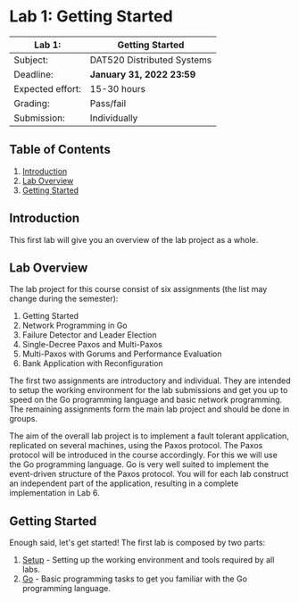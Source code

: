 # Lab 1: Getting Started

| Lab 1: | Getting Started |
| ---------------------    | --------------------- |
| Subject:                 | DAT520 Distributed Systems |
| Deadline:                | **January 31, 2022 23:59** |
| Expected effort:         | 15-30 hours |
| Grading:                 | Pass/fail |
| Submission:              | Individually |

## Table of Contents

1. [Introduction](#introduction)
2. [Lab Overview](#lab-overview)
3. [Getting Started](#getting-started)

## Introduction

This first lab will give you an overview of the lab project as a whole.

## Lab Overview

The lab project for this course consist of six assignments (the list may change
during the semester):

1. Getting Started
2. Network Programming in Go
3. Failure Detector and Leader Election
4. Single-Decree Paxos and Multi-Paxos
5. Multi-Paxos with Gorums and Performance Evaluation
6. Bank Application with Reconfiguration

The first two assignments are introductory and individual. They are intended to
setup the working environment for the lab submissions and get you up to speed on the Go programming language and basic network programming. The remaining assignments form the main lab project and should be done in groups.

The aim of the overall lab project is to implement a fault tolerant
application, replicated on several machines, using the Paxos protocol. The
Paxos protocol will be introduced in the course accordingly. For this we will
use the Go programming language. Go is very well suited to implement the
event-driven structure of the Paxos protocol. You will for each lab construct
an independent part of the application, resulting in a complete implementation
in Lab 6.

## Getting Started

Enough said, let's get started!
The first lab is composed by two parts:

1. [Setup](setup/README.md) - Setting up the working environment and tools required by all labs.
2. [Go](gointro/README.md) - Basic programming tasks to get you familiar with the Go programming language.
